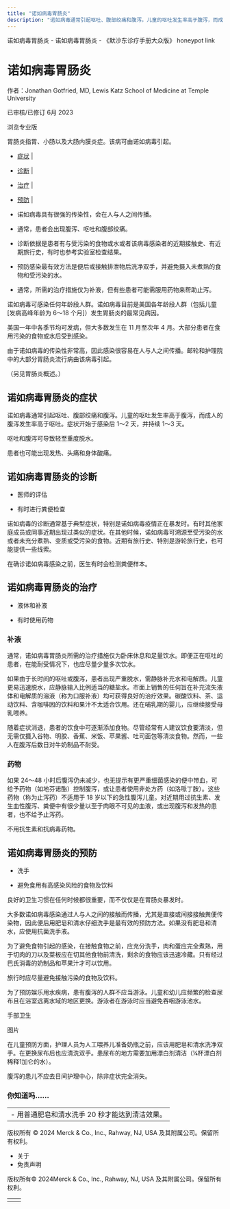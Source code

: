```yaml
---
title: "诺如病毒胃肠炎"
description: "诺如病毒通常引起呕吐、腹部绞痛和腹泻。儿童的呕吐发生率高于腹泻，而成人的腹泻发生率高于呕吐。症状开始于感染后 1～2 天，并持续 1～3 天。"
---
```


﻿诺如病毒胃肠炎 \- 诺如病毒胃肠炎 \- 《默沙东诊疗手册大众版》 honeypot link

# 诺如病毒胃肠炎

作者：Jonathan Gotfried, MD, Lewis Katz School of Medicine at Temple University

已审核/已修订 6月 2023

浏览专业版

胃肠炎指胃、小肠以及大肠内膜炎症。该病可由诺如病毒引起。

- [症状](#症状_v59180393_zh) \|
- [诊断](#诊断_v59180399_zh) \|
- [治疗](#治疗_v59180421_zh) \|
- [预防](#预防_v59180409_zh) \|

- 诺如病毒具有很强的传染性，会在人与人之间传播。

- 通常，患者会出现腹泻、呕吐和腹部绞痛。

- 诊断依据是患者有与受污染的食物或水或者该病毒感染者的近期接触史、有近期旅行史，有时也参考实验室检查结果。

- 预防感染最有效方法是便后或接触排泄物后洗净双手，并避免摄入未煮熟的食物和受污染的水。

- 通常，所需的治疗措施仅为补液，但有些患者可能需服用药物来帮助止泻。


诺如病毒可感染任何年龄段人群。诺如病毒目前是美国各年龄段人群（包括儿童 \[发病高峰年龄为 6～18 个月\]）发生胃肠炎的最常见病因。

美国一年中各季节均可发病，但大多数发生在 11 月至次年 4 月。大部分患者在食用污染的食物或水后受到感染。

由于诺如病毒的传染性非常高，因此感染很容易在人与人之间传播。邮轮和护理院中的大部分胃肠炎流行病由该病毒引起。

（另见胃肠炎概述。）

## 诺如病毒胃肠炎的症状

诺如病毒通常引起呕吐、腹部绞痛和腹泻。儿童的呕吐发生率高于腹泻，而成人的腹泻发生率高于呕吐。症状开始于感染后 1～2 天，并持续 1～3 天。

呕吐和腹泻可导致轻至重度脱水。

患者也可能出现发热、头痛和身体酸痛。

## 诺如病毒胃肠炎的诊断

- 医师的评估

- 有时进行粪便检查


诺如病毒的诊断通常基于典型症状，特别是诺如病毒疫情正在暴发时。有时其他家庭成员或同事近期出现过类似的症状。在其他时候，诺如病毒可溯源至受污染的水或者未充分煮熟、变质或受污染的食物。近期有旅行史、特别是游轮旅行史，也可能提供一些线索。

在确诊诺如病毒感染之前，医生有时会检测粪便样本。

## 诺如病毒胃肠炎的治疗

- 液体和补液

- 有时使用药物


### 补液

通常，诺如病毒胃肠炎所需的治疗措施仅为卧床休息和足量饮水。即便正在呕吐的患者，在能耐受情况下，也应尽量少量多次饮水。

如果由于长时间的呕吐或腹泻，患者出现严重脱水，需静脉补充水和电解质。儿童更易迅速脱水，应静脉输入比例适当的糖盐水。市面上销售的任何旨在补充流失液体和电解质的溶液（称为口服补液）均可获得良好的治疗效果。碳酸饮料、茶、运动饮料、含咖啡因的饮料和果汁不太适合饮用。还在哺乳期的婴儿，应继续接受母乳喂养。

随着症状消退，患者的饮食中可逐渐添加食物。尽管经常有人建议饮食要清淡，但无需仅摄入谷物、明胶、香蕉、米饭、苹果酱、吐司面包等清淡食物。然而，一些人在腹泻后数日对牛奶制品不耐受。

### 药物

如果 24～48 小时后腹泻仍未减少，也无提示有更严重细菌感染的便中带血，可给予药物（如地芬诺酯）控制腹泻，或让患者使用非处方药（如洛哌丁胺）。这些药物（称为止泻药）不适用于 18 岁以下的急性腹泻儿童。对近期用过抗生素、发生血性腹泻、粪便中有很少量以至于肉眼不可见的血液，或出现腹泻和发热的患者，也不给予止泻药。

不用抗生素和抗病毒药物。

## 诺如病毒胃肠炎的预防

- 洗手

- 避免食用有高感染风险的食物及饮料


良好的卫生习惯在任何时候都很重要，而不仅仅是在胃肠炎暴发时。

大多数诺如病毒感染通过人与人之间的接触而传播，尤其是直接或间接接触粪便传染物，因此便后用肥皂和清水仔细洗手是最有效的预防方法。如果没有肥皂和清水，应使用抗菌洗手液。

为了避免食物引起的感染，在接触食物之前，应充分洗手，肉和蛋应完全煮熟，用于切肉的刀以及菜板应在切其他食物前清洗，剩余的食物应该迅速冷藏。只有经过巴氏消毒的奶制品和苹果汁才可以饮用。

旅行时应尽量避免接触污染的食物及饮料。

为了预防娱乐用水疾病，患有腹泻的人群不应当游泳。儿童和幼儿应频繁的检查尿布且在浴室远离水域的地区更换。游泳者在游泳时应当避免吞咽游泳池水。

手部卫生



图片

在儿童预防方面，护理人员为人工喂养儿准备奶瓶之前，应该用肥皂和清水洗净双手。在更换尿布后也应清洗双手。患尿布的地方需要加用漂白剂清洁（¼杯漂白剂稀释1加仑的水）。

腹泻的患儿不应去日间护理中心，除非症状完全消失。

### 你知道吗……

|     |
| --- |
| - 用普通肥皂和清水洗手 20 秒才能达到清洁效果。 |



版权所有 © 2024
Merck & Co., Inc., Rahway, NJ, USA 及其附属公司。保留所有权利。

- 关于
- 免责声明

版权所有© 2024Merck & Co., Inc., Rahway, NJ, USA 及其附属公司。保留所有权利。

|     |     |
| --- | --- |
|  |  |